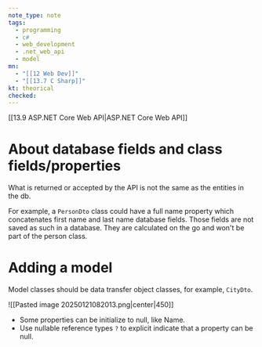 ```yaml
---
note_type: note
tags:
  - programming
  - c#
  - web_development
  - .net_web_api
  - model
mn:
  - "[[12 Web Dev]]"
  - "[[13.7 C Sharp]]"
kt: theorical
checked:
---
```

[[13.9 ASP.NET Core Web API|ASP.NET Core Web API]]

# About database fields and class fields/properties
What is returned or accepted by the API is not the same as the entities in the db.

For example, a `PersonDto` class could have a full name property which concatenates first name and last name database fields. Those fields are not saved as such in a database. They are calculated on the go and won't be part of the person class. 
# Adding a model
Model classes should be data transfer object classes, for example, `CityDto`.

![[Pasted image 20250121082013.png|center|450]]

- Some properties can be initialize to null, like Name.
- Use nullable reference types `?` to explicit indicate that a property can be null. 

